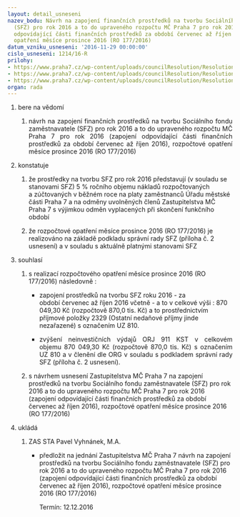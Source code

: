 ```yaml
---
layout: detail_usneseni
nazev_bodu: Návrh na zapojení finančních prostředků na tvorbu Sociálního fondu zaměstnavatele
  (SFZ) pro rok 2016 a to do upraveného rozpočtu MČ Praha 7 pro rok 2016 (zapojení
  odpovídající části finančních prostředků za období červenec až říjen 2016), rozpočtové
  opatření měsíce prosince 2016 (RO 177/2016)
datum_vzniku_usneseni: '2016-11-29 00:00:00'
cislo_usneseni: 1214/16-R
prilohy:
- https://www.praha7.cz/wp-content/uploads/councilResolution/Resolutions/28709/export/Duvodovazprava~139528.docx
- https://www.praha7.cz/wp-content/uploads/councilResolution/Resolutions/28709/export/PodkladspravniradySFZ~139527.pdf
- https://www.praha7.cz/wp-content/uploads/councilResolution/Resolutions/28709/export/export~297227.pdf
organ: rada
---
```

<ol class="urzList_view" id="urzList">
<li class="urzClass1" id=""><span name="1">bere na vědomí</span> 
<ol class="urzOlClass">
<li class="urzClass2" style="TEXT-ALIGN: justify" id=""><span><p style="TEXT-ALIGN: justify" data-mce-style="text-align: justify;">návrh na zapojení finančních prostředků na tvorbu Sociálního fondu zaměstnavatele (SFZ) pro rok 2016 a to do upraveného rozpočtu MČ Praha 7 pro rok 2016 (zapojení odpovídající části finančních prostředků za období červenec až říjen 2016), rozpočtové opatření měsíce prosince 2016 (RO 177/2016)</p></span></li></ol></li>
<li class="urzClass1" id=""><span name="6">konstatuje</span> 
<ol class="urzOlClass">
<li class="urzClass2" style="TEXT-ALIGN: left" id=""><span><p>že prostředky na tvorbu SFZ&nbsp;pro rok 2016&nbsp;představují (v souladu se stanovami SFZ)&nbsp;5 % ročního objemu nákladů rozpočtovaných a&nbsp;zúčtovaných v&nbsp;běžném roce na platy zaměstnanců Úřadu městské části Praha 7 a na odměny uvolněných členů Zastupitelstva MČ Praha 7 s výjimkou odměn vyplacených při skončení funkčního období</p></span></li>
<li class="urzClass2" style="TEXT-ALIGN: left" id=""><span><p>že rozpočtové opatření měsíce prosince 2016 (RO 177/2016) je realizováno na základě podkladu správní rady SFZ (příloha č. 2 usnesení) a v souladu s aktuálně platnými stanovami SFZ</p></span></li></ol></li>
<li class="urzClass1" id=""><span name="26">souhlasí</span> 
<ol class="urzOlClass">
<li class="urzClass2" style="TEXT-ALIGN: left" id=""><span><p>s realizací rozpočtového opatření měsíce&nbsp;prosince 2016 (RO 177/2016) následovně :</p></span>
<ul class="urzUlClass">
<li class="urzClass3" style="TEXT-ALIGN: left" id=""><span><p>zapojení prostředků na tvorbu SFZ roku 2016 -&nbsp;za období&nbsp;červenec až&nbsp;říjen 2016 včetně - a to&nbsp;v celkové výši : 870 049,30 Kč (rozpočtově&nbsp;870,0 tis. Kč) a to prostřednictvím příjmové položky&nbsp;2329 (Ostatní nedaňové příjmy jinde nezařazené) s označením UZ 810.</p></span></li>
<li class="urzClass3" style="TEXT-ALIGN: justify" id=""><span><p style="TEXT-ALIGN: justify" data-mce-style="text-align: justify;">zvýšení neinvestičních výdajů ORJ 911&nbsp;KST v celkovém objemu&nbsp;870 049,30 Kč (rozpočtově 870,0 tis. Kč) s označením UZ 810 a v členění dle&nbsp;ORG v souladu s podkladem správní rady SFZ (příloha č. 2 usnesení).&nbsp;&nbsp;&nbsp;&nbsp;&nbsp;&nbsp;&nbsp;</p></span></li></ul></li>
<li class="urzClass2" style="TEXT-ALIGN: left" id=""><span><p>s návrhem usnesení Zastupitelstva MČ Praha 7 na zapojení prostředků na tvorbu Sociálního fondu zaměstnavatele (SFZ) pro rok 2016 a to do upraveného rozpočtu MČ Praha 7 pro rok 2016 (zapojení odpovídající části finančních prostředků za období červenec až říjen 2016), rozpočtové opatření měsíce prosince 2016 (RO 177/2016)</p></span></li></ol></li><li class="urzClass1" id="urzUkoly"><span name="1">ukládá</span><ol class="urzOlClass"><li class="urzClass2"><span><p>ZAS STA Pavel Vyhnánek, M.A.</p></span><ul class="urzUlClass"><li class="urzClass3"><span><p>předložit na jednání Zastupitelstva MČ Praha 7 návrh na zapojení prostředků na tvorbu Sociálního fondu zaměstnavatele (SFZ) pro rok 2016 a to do upraveného rozpočtu MČ Praha 7 pro rok 2016 (zapojení odpovídající části finančních prostředků za období červenec až říjen 2016), rozpočtové opatření měsíce prosince 2016 (RO 177/2016)</p></span><span class="urzUkolTermin">  Termín:&nbsp;12.12.2016</span></li></ul></li></ol></li>
</ol>